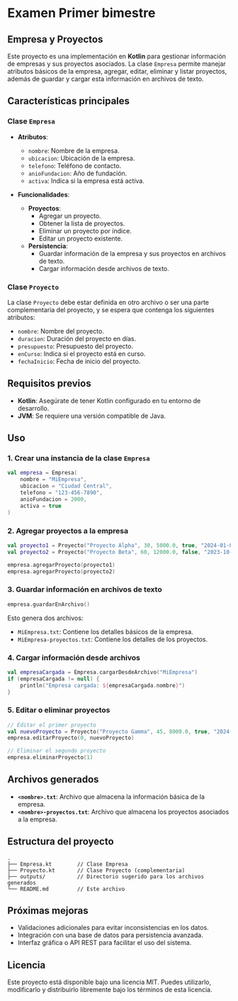 # Examen Primer bimestre
## Empresa y Proyectos

Este proyecto es una implementación en **Kotlin** para gestionar información de empresas y sus proyectos asociados. La clase `Empresa` permite manejar atributos básicos de la empresa, agregar, editar, eliminar y listar proyectos, además de guardar y cargar esta información en archivos de texto.

## Características principales

### Clase `Empresa`

- **Atributos**:
  - `nombre`: Nombre de la empresa.
  - `ubicacion`: Ubicación de la empresa.
  - `telefono`: Teléfono de contacto.
  - `anioFundacion`: Año de fundación.
  - `activa`: Indica si la empresa está activa.

- **Funcionalidades**:
  - **Proyectos**:
    - Agregar un proyecto.
    - Obtener la lista de proyectos.
    - Eliminar un proyecto por índice.
    - Editar un proyecto existente.
  - **Persistencia**:
    - Guardar información de la empresa y sus proyectos en archivos de texto.
    - Cargar información desde archivos de texto.

### Clase `Proyecto`
La clase `Proyecto` debe estar definida en otro archivo o ser una parte complementaria del proyecto, y se espera que contenga los siguientes atributos:
- `nombre`: Nombre del proyecto.
- `duracion`: Duración del proyecto en días.
- `presupuesto`: Presupuesto del proyecto.
- `enCurso`: Indica si el proyecto está en curso.
- `fechaInicio`: Fecha de inicio del proyecto.

## Requisitos previos

- **Kotlin**: Asegúrate de tener Kotlin configurado en tu entorno de desarrollo.
- **JVM**: Se requiere una versión compatible de Java.

## Uso

### 1. Crear una instancia de la clase `Empresa`
```kotlin
val empresa = Empresa(
    nombre = "MiEmpresa",
    ubicacion = "Ciudad Central",
    telefono = "123-456-7890",
    anioFundacion = 2000,
    activa = true
)
```

### 2. Agregar proyectos a la empresa
```kotlin
val proyecto1 = Proyecto("Proyecto Alpha", 30, 5000.0, true, "2024-01-01")
val proyecto2 = Proyecto("Proyecto Beta", 60, 12000.0, false, "2023-10-15")

empresa.agregarProyecto(proyecto1)
empresa.agregarProyecto(proyecto2)
```

### 3. Guardar información en archivos de texto
```kotlin
empresa.guardarEnArchivo()
```
Esto genera dos archivos:
- `MiEmpresa.txt`: Contiene los detalles básicos de la empresa.
- `MiEmpresa-proyectos.txt`: Contiene los detalles de los proyectos.

### 4. Cargar información desde archivos
```kotlin
val empresaCargada = Empresa.cargarDesdeArchivo("MiEmpresa")
if (empresaCargada != null) {
    println("Empresa cargada: ${empresaCargada.nombre}")
}
```

### 5. Editar o eliminar proyectos
```kotlin
// Editar el primer proyecto
val nuevoProyecto = Proyecto("Proyecto Gamma", 45, 8000.0, true, "2024-02-01")
empresa.editarProyecto(0, nuevoProyecto)

// Eliminar el segundo proyecto
empresa.eliminarProyecto(1)
```

## Archivos generados

- **`<nombre>.txt`**: Archivo que almacena la información básica de la empresa.
- **`<nombre>-proyectos.txt`**: Archivo que almacena los proyectos asociados a la empresa.

## Estructura del proyecto

```
.
├── Empresa.kt        // Clase Empresa
├── Proyecto.kt       // Clase Proyecto (complementaria)
├── outputs/          // Directorio sugerido para los archivos generados
└── README.md         // Este archivo
```

## Próximas mejoras
- Validaciones adicionales para evitar inconsistencias en los datos.
- Integración con una base de datos para persistencia avanzada.
- Interfaz gráfica o API REST para facilitar el uso del sistema.

## Licencia
Este proyecto está disponible bajo una licencia MIT. Puedes utilizarlo, modificarlo y distribuirlo libremente bajo los términos de esta licencia.


